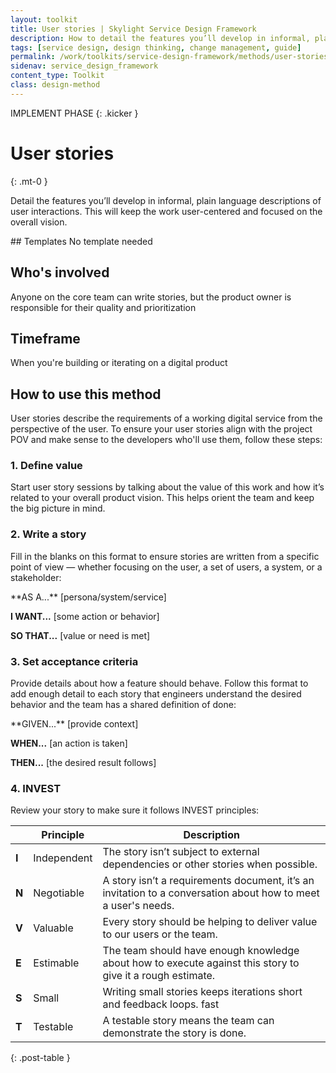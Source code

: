 ```yaml
---
layout: toolkit
title: User stories | Skylight Service Design Framework
description: How to detail the features you’ll develop in informal, plain language descriptions of user interactions.
tags: [service design, design thinking, change management, guide]
permalink: /work/toolkits/service-design-framework/methods/user-stories/
sidenav: service_design_framework
content_type: Toolkit
class: design-method
---
```


IMPLEMENT PHASE
{: .kicker }

# User stories
{: .mt-0 }

Detail the features you’ll develop in informal, plain language descriptions of user interactions. This will keep the work user-centered and focused on the overall vision.

<div class="callout--tip callout--summary" markdown="1">
## Templates
No template needed

## Who's involved
Anyone on the core team can write stories, but the product owner is responsible for their quality and prioritization

## Timeframe
When you're building or iterating on a digital product
</div>

## How to use this method

User stories describe the requirements of a working digital service from the perspective of the user. To ensure your user stories align with the project POV and make sense to the developers who'll use them, follow these steps:

### 1. Define value

Start user story sessions by talking about the value of this work and how it’s related to your overall product vision. This helps orient the team and keep the big picture in mind.

### 2. Write a story

Fill in the blanks on this format to ensure stories are written from a specific point of view — whether focusing on the user, a set of users, a system, or a stakeholder:

<div class="example" markdown="1">
**AS A...** [persona/system/service]

**I WANT...** [some action or behavior]

**SO THAT...** [value or need is met]
</div>

### 3. Set acceptance criteria

Provide details about how a feature should behave. Follow this format to add enough detail to each story that engineers understand the desired behavior and the team has a shared definition of done:

<div class="example" markdown="1">
**GIVEN...** [provide context]

**WHEN...** [an action is taken]

**THEN...** [the desired result follows]
</div>

### 4. INVEST

Review your story to make sure it follows INVEST principles:

|       | Principle   | Description                                                                                                   |
| ----- | ----------- | ------------------------------------------------------------------------------------------------------------- |
| **I** | Independent | The story isn’t subject to external dependencies or other stories when possible.                              |
| **N** | Negotiable  | A story isn’t a requirements document, it’s an invitation to a conversation about how to meet a user's needs. |
| **V** | Valuable    | Every story should be helping to deliver value to our users or the team.                                      |
| **E** | Estimable   | The team should have enough knowledge about how to execute against this story to give it a rough estimate.    |
| **S** | Small       | Writing small stories keeps iterations short and feedback loops. fast                                         |
| **T** | Testable    | A testable story means the team can demonstrate the story is done.                                            |
{: .post-table }
